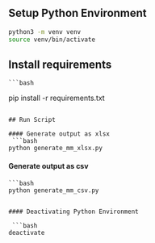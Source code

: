 ## Setup Python Environment

   ```bash
   python3 -m venv venv
   source venv/bin/activate
   ```  

## Install requirements

    ```bash
   pip install -r requirements.txt
   ``` 

## Run Script

#### Generate output as xlsx
    ```bash
   python generate_mm_xlsx.py
   ``` 
#### Generate output as csv
    ```bash
    python generate_mm_csv.py
   ``` 

#### Deactivating Python Environment

    ```bash
   deactivate
   ``` 